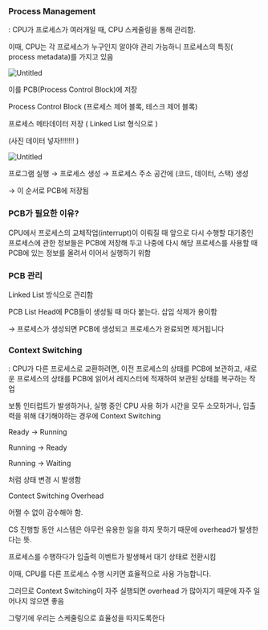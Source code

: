 ### Process Management

: CPU가 프로세스가 여러개일 때, CPU 스케줄링을 통해 관리함. 

이때, CPU는 각 프로세스가 누구인지 알아야 관리 가능하니 프로세스의 특징( process metadata)를 가지고 있음

![Untitled](https://s3-us-west-2.amazonaws.com/secure.notion-static.com/36ba0dd0-1d03-4158-bc34-edc06b7a2e10/Untitled.png)

이를 PCB(Process Control Block)에 저장

Process Control Block (프로세스 제어 블록, 테스크 제어 블록)

프로세스 메타데이터 저장 ( Linked List 형식으로 )

(사진 데이터 넣자!!!!!!! )

![Untitled](https://s3-us-west-2.amazonaws.com/secure.notion-static.com/b9732fc1-6cd7-42fc-a06b-502f2eb2adf8/Untitled.png)

프로그램 실행 → 프로세스 생성 → 프로세스 주소 공간에 (코드, 데이터, 스택) 생성

→ 이 순서로 PCB에 저장됨

### PCB가 필요한 이유?

CPU에서 프로세스의 교체작업(interrupt)이 이뤄질 때 앞으로 다시 수행할 대기중인 프로세스에 관한 정보들은 PCB에 저장해 두고 나중에 다시 해당 프로세스를 사용할 때 PCB에 있는 정보를 올려서 이어서 실행하기 위함

### PCB 관리

Linked List 방식으로 관리함

PCB List Head에 PCB들이 생성될 때 마다 붙는다. 삽입 삭제가 용이함

→ 프로세스가 생성되면 PCB에 생성되고 프로세스가 완료되면 제거됩니다

### Context Switching

: CPU가 다른 프로세스로 교환하려면, 이전 프로세스의 상태를 PCB에 보관하고, 새로운 프로세스의 상태를 PCB에 읽어서 레지스터에 적재하여 보관된 상태를 복구하는 작업

보통 인터럽트가 발생하거나, 실행 중인 CPU 사용 허가 시간을 모두 소모하거나, 입출력을 위해 대기해야하는 경우에 Context Switching

Ready → Running 

Running → Ready

Running → Waiting

처럼 상태 변경 시 발생함

Contect Switching Overhead

어쩔 수 없이 감수해야 함.

CS 진행할 동안 시스템은 아무런 유용한 일을 하지 못하기 때문에 overhead가 발생한다는 뜻.

프로세스를 수행하다가 입출력 이벤트가 발생해서 대기 상태로 전환시킴

이때, CPU를 다른 프로세스 수행 시키면 효율적으로 사용 가능합니다.

그러므로 Context Switching이 자주 실행되면 overhead 가 많아지기 때문에 자주 일어나지 않으면 좋음

그렇기에 우리는 스케줄링으로 효율성을 따지도록한다

